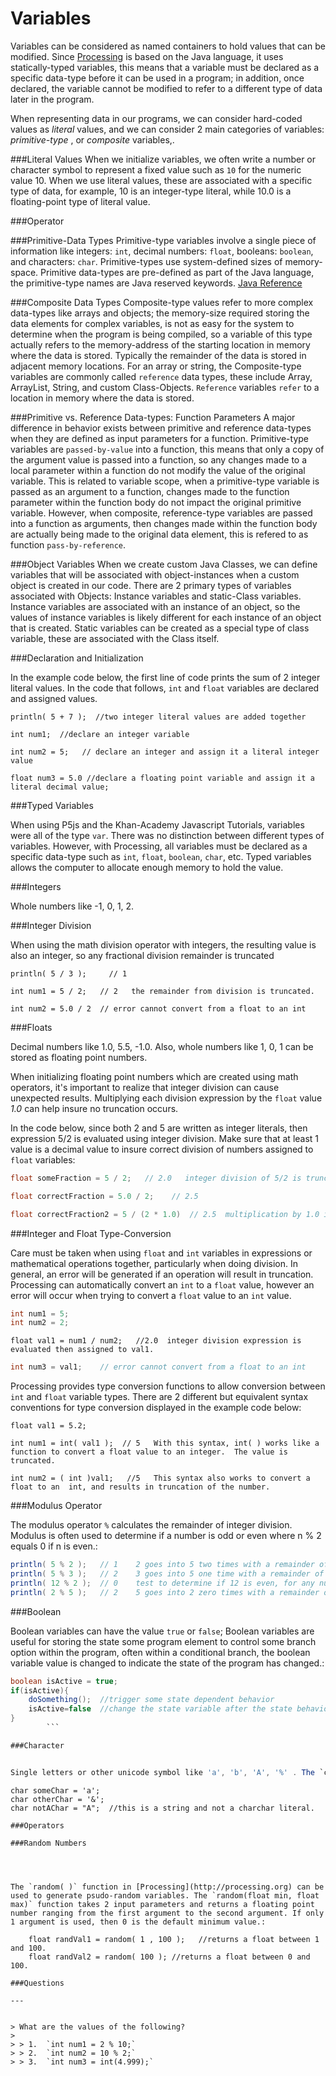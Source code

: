 Variables
==========


Variables can be considered as named containers to hold values that can be modified. Since [Processing](http://processing.org) is based on the Java language, it uses statically-typed variables, this means that a variable must be declared as a specific data-type before it can be used in a program; in addition, once declared, the variable cannot be modified to refer to a different type of data later in the program. 

When representing data in our programs, we can consider hard-coded values as *literal* values, and we can consider 2 main categories of variables: *primitive-type* , or *composite* variables,.  

###Literal Values
When we initialize variables, we often write a number or character symbol to represent a fixed value such as ``10`` for the numeric value 10. When we use literal values, these are associated with a specific type of data, for example, 10 is an integer-type literal, while 10.0 is a floating-point type of literal value. 

###Operator 

###Primitive-Data Types 
Primitive-type variables involve a single piece of information like integers: `int`, decimal numbers: `float`, booleans: `boolean`, and characters: `char`. Primitive-types use system-defined sizes of memory-space. Primitive data-types are pre-defined as part of the Java language, the primitive-type names are Java reserved keywords. [Java Reference](http://docs.oracle.com/javase/tutorial/java/nutsandbolts/datatypes.html)

###Composite Data Types
Composite-type values refer to more complex data-types like arrays and objects; the memory-size required storing the data elements for complex variables, is not as easy for the system to determine when the program is being compiled, so a variable of this type actually refers to the memory-address of the starting location in memory where the data is stored.  Typically the remainder of the data is stored in adjacent memory locations.  For an array or string, the   Composite-type variables are commonly called `reference` data types, these include Array, ArrayList, String, and custom Class-Objects.  `Reference` variables `refer` to a location in memory where the data is stored.  

###Primitive vs. Reference Data-types: Function Parameters
A major difference in behavior exists between primitive and reference data-types when they are defined as input parameters for a function.  Primitive-type variables are `passed-by-value` into a function, this means that only a copy of the argument value is passed into a function, so any changes made to a local parameter within a function do not modify the value of the original variable.  This is related to variable scope, when a primitive-type variable is passed as an argument to a function, changes made to the function parameter within the function body do not impact the original primitive variable.  However, when composite, reference-type variables are passed into a function as arguments, then changes made within the function body are actually being made to the original data element, this is refered to as function `pass-by-reference`.  

###Object Variables
When we create custom Java Classes, we can define variables that will be associated with object-instances when a custom object is created in our code.  There are 2 primary types of variables associated with Objects:  Instance variables and static-Class variables.  Instance variables are associated with an instance of an object, so the values of instance variables is likely different for each instance of an object that is created.   Static variables can be created as a special type of class variable, these are associated with the Class itself.


###Declaration and Initialization


In the example code below, the first line of code prints the sum of 2 integer literal values. In the code that follows, `int` and `float` variables are declared and assigned values. 
```
println( 5 + 7 );  //two integer literal values are added together

int num1;  //declare an integer variable

int num2 = 5;   // declare an integer and assign it a literal integer value

float num3 = 5.0 //declare a floating point variable and assign it a literal decimal value;
```

###Typed Variables


When using P5js and the Khan-Academy Javascript Tutorials, variables were all of the type `var`. There was no distinction between different types of variables. However, with Processing, all variables must be declared as a specific data-type such as `int`, `float`, `boolean`, `char`, etc. Typed variables allows the computer to allocate enough memory to hold the value.

###Integers


Whole numbers like -1, 0, 1, 2.

###Integer Division


When using the math division operator with integers, the resulting value is also an integer, so any fractional division remainder is truncated
```
println( 5 / 3 );     // 1 

int num1 = 5 / 2;   // 2   the remainder from division is truncated.

int num2 = 5.0 / 2  // error cannot convert from a float to an int  
```
###Floats


Decimal numbers like 1.0, 5.5, -1.0. Also, whole numbers like 1, 0, 1 can be stored as floating point numbers.

When initializing floating point numbers which are created using math operators, it's important to realize that integer division can cause unexpected results. Multiplying each division expression by the `float` value *1.0* can help insure no truncation occurs.

In the code below, since both 2 and 5 are written as integer literals, then expression 5/2 is evaluated using integer division. Make sure that at least 1 value is a decimal value to insure correct division of numbers assigned to `float` variables:
```java
float someFraction = 5 / 2;   // 2.0   integer division of 5/2 is truncated so the result is 2.0

float correctFraction = 5.0 / 2;    // 2.5  

float correctFraction2 = 5 / (2 * 1.0)  // 2.5  multiplication by 1.0 insures decimal division
```
###Integer and Float Type-Conversion


Care must be taken when using `float` and `int` variables in expressions or mathematical operations together, particularly when doing division. In general, an error will be generated if an operation will result in truncation. Processing can automatically convert an `int` to a `float` value, however an error will occur when trying to convert a `float` value to an `int` value. 
```java
int num1 = 5; 
int num2 = 2;
```
    float val1 = num1 / num2;   //2.0  integer division expression is evaluated then assigned to val1.
```java
int num3 = val1;    // error cannot convert from a float to an int 
```
Processing provides type conversion functions to allow conversion between `int` and `float` variable types. There are 2 different but equivalent syntax conventions for type conversion displayed in the example code below:

    float val1 = 5.2;  

    int num1 = int( val1 );  // 5   With this syntax, int( ) works like a function to convert a float value to an integer.  The value is truncated.

    int num2 = ( int )val1;   //5   This syntax also works to convert a float to an  int, and results in truncation of the number.

###Modulus Operator


The modulus operator `%` calculates the remainder of integer division. Modulus is often used to determine if a number is odd or even where n % 2 equals 0 if n is even.:

```java
println( 5 % 2 );   // 1    2 goes into 5 two times with a remainder of 1
println( 5 % 3 );   // 2    3 goes into 5 one time with a remainder of 2
println( 12 % 2 );  // 0    test to determine if 12 is even, for any number n, if n % 2 = 0 then n is even.
println( 2 % 5 );   // 2    5 goes into 2 zero times with a remainder of 2
```

###Boolean


Boolean variables can have the value `true` or `false`; Boolean variables are useful for storing the state some program element to control some branch option within the program, often within a conditional branch, the boolean variable value is changed to indicate the state of the program has changed.:

```java
boolean isActive = true;
if(isActive){ 
    doSomething();  //trigger some state dependent behavior     
    isActive=false  //change the state variable after the state behavior has been triggered
}
        ```

###Character


Single letters or other unicode symbol like 'a', 'b', 'A', '%' . The `char` variable type must use single quotes around a single character. When multiple characters are used in a single variable, then the :code: String variable type should be used. 

```
    char someChar = 'a';
    char otherChar = '&';
    char notAChar = "A";  //this is a string and not a charchar literal.
```
###Operators

###Random Numbers




The `random( )` function in [Processing](http://processing.org) can be used to generate psudo-random variables. The `random(float min, float max)` function takes 2 input parameters and returns a floating point number ranging from the first argument to the second argument. If only 1 argument is used, then 0 is the default minimum value.:

    float randVal1 = random( 1 , 100 );   //returns a float between 1 and 100.
    float randVal2 = random( 100 ); //returns a float between 0 and 100.

###Questions

---


> What are the values of the following?
>
> > 1.  `int num1 = 2 % 10;`
> > 2.  `int num2 = 10 % 2;`
> > 3.  `int num3 = int(4.999);`
